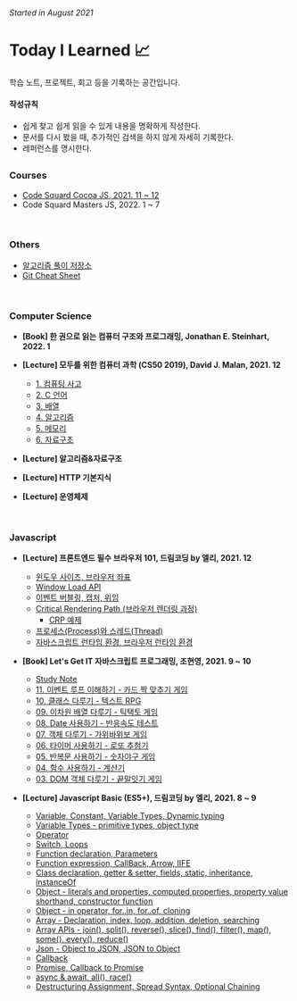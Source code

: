 ###### Started in August 2021

# **Today I Learned 📈**

학습 노트, 프로젝트, 회고 등을 기록하는 공간입니다.

#### **작성규칙**

- 쉽게 찾고 쉽게 읽을 수 있게 내용을 명확하게 작성한다.
- 문서를 다시 봤을 때, 추가적인 검색을 하지 않게 자세히 기록한다.
- 레퍼런스를 명시한다.

##

### Courses

- [Code Squard Cocoa JS, 2021. 11 ~ 12](https://github.com/mansaout/codesquard-cocoa-js)
- Code Squard Masters JS, 2022. 1 ~ 7

<br>

### Others

- [알고리즘 풀이 저장소](Algorithm/README.md)
- [Git Cheat Sheet](https://github.com/mansaout/TIL/blob/main/Git/git_cheat_sheet.md)

<br>

### Computer Science

- **[Book] 한 권으로 읽는 컴퓨터 구조와 프로그래밍, Jonathan E. Steinhart, 2022. 1**

- **[Lecture] 모두를 위한 컴퓨터 과학 (CS50 2019), David J. Malan, 2021. 12**

  - [1. 컴퓨팅 사고](CS50_2019/computational_thinking.md)
  - [2. C 언어](CS50_2019/c_language.md)
  - [3. 배열](CS50_2019/array.md)
  - [4. 알고리즘](CS50_2019/algorithms.md)
  - [5. 메모리](CS50_2019/memory.md)
  - [6. 자료구조](CS50_2019/data_structures.md)

- **[Lecture] 알고리즘&자료구조**
- **[Lecture] HTTP 기본지식**
- **[Lecture] 운영체제**

<br>

### Javascript

- **[Lecture] 프론트엔드 필수 브라우저 101, 드림코딩 by 엘리, 2021. 12**

  - [윈도우 사이즈, 브라우저 좌표](Javascript/brower101/brower.md)
  - [Window Load API](Javascript/brower101/window-load.md)
  - [이벤트 버블링, 캡처, 위임](Javascript/brower101/event-capturePreventDelegation.md)
  - [Critical Rendering Path (브라우저 렌더링 과정)](Javascript/brower101/critical-rendering-path.md)
    - [CRP 예제](Javascript/brower101/coordinates.html)
  - [프로세스(Process)와 스레드(Thread)](Javascript/brower101/process_thread.md)
  - [자바스크립트 런타임 환경, 브라우저 런타임 환경](Javascript/brower101/javascript_brower_runtime.md)

- **[Book] Let's Get IT 자바스크립트 프로그래밍, 조현영, 2021. 9 ~ 10**

  - [Study Note](Javascript/12webgames/study_note.md)
  - [11. 이벤트 루프 이해하기 - 카드 짝 맞추기 게임](https://github.com/mansaout/card-matching)
  - [10. 클래스 다루기 - 텍스트 RPG](https://github.com/mansaout/text-rpg)
  - [09. 이차원 배열 다루기 - 틱택토 게임](https://github.com/mansaout/tictactoe)
  - [08. Date 사용하기 - 반응속도 테스트](https://github.com/mansaout/response-check)
  - [07. 객체 다루기 - 가위바위보 게임](https://github.com/mansaout/scissors-rock-spaper)
  - [06. 타이머 사용하기 - 로또 추첨기](https://github.com/mansaout/lotto)
  - [05. 반복문 사용하기 - 숫자야구 게임](https://github.com/mansaout/number-baseball)
  - [04. 함수 사용하기 - 계산기](https://github.com/mansaout/calculator)
  - [03. DOM 객체 다루기 - 끝말잇기 게임](https://github.com/mansaout/word-relay)

- **[Lecture] Javascript Basic (ES5+), 드림코딩 by 엘리, 2021. 8 ~ 9**

  - [Variable, Constant, Variable Types, Dynamic typing](Javascript/basic/02_variable.md)
  - [Variable Types - primitive types, object type](Javascript/basic/03_variable_type.md)
  - [Operator](Javascript/basic/04_operator.md)
  - [Switch, Loops](Javascript/basic/05_switch_loops.md)
  - [Function declaration, Parameters](Javascript/basic/06_function.md)
  - [Function expression, CallBack, Arrow, IIFE](Javascript/basic/07_first_class_function.md)
  - [Class declaration, getter & setter, fields, static, inheritance, instanceOf](Javascript/basic/08_class.md)
  - [Object - literals and properties, computed properties, property value shorthand, constructor function](Javascript/basic/09_object_1.md)
  - [Object - in operator, for..in, for..of, cloning](Javascript/basic/10_object_2.md)
  - [Array - Declaration, index, loop, addition, deletion, searching](Javascript/basic/11_array.md)
  - [Array APIs - join(), split(), reverse(), slice(), find(), filter(), map(), some(), every(), reduce()](Javascript/basic/12_array_api.md)
  - [Json - Object to JSON, JSON to Object](Javascript/basic/13_json.md)
  - [Callback](Javascript/basic/14_callback.md)
  - [Promise, Callback to Promise](Javascript/basic/15_promise.md)
  - [async & await, all(), race()](Javascript/basic/16_async_await.md)
  - [Destructuring Assignment, Spread Syntax, Optional Chaining](Javascript/basic/17_es6_es11.md)
